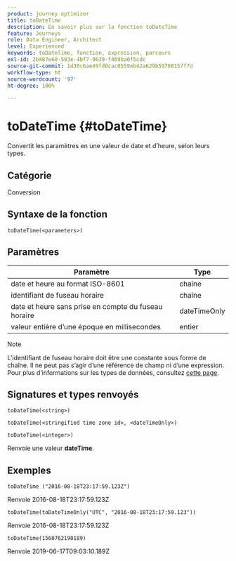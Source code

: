 ```yaml
---
product: journey optimizer
title: toDateTime
description: En savoir plus sur la fonction toDateTime
feature: Journeys
role: Data Engineer, Architect
level: Experienced
keywords: toDateTime, fonction, expression, parcours
exl-id: 2b487e60-593e-4bf7-9639-f469ba0f5cdc
source-git-commit: 1d30c6ae49fd0cac0559eb42a629b59708157f7d
workflow-type: ht
source-wordcount: '97'
ht-degree: 100%

---
```


# toDateTime {#toDateTime}

Convertit les paramètres en une valeur de date et d’heure, selon leurs types.

## Catégorie

Conversion

## Syntaxe de la fonction

`toDateTime(<parameters>)`

## Paramètres

| Paramètre | Type |
|-----------|------------------|
| date et heure au format ISO-8601 | chaîne |
| identifiant de fuseau horaire | chaîne |
| date et heure sans prise en compte du fuseau horaire | dateTimeOnly |
| valeur entière d’une époque en millisecondes | entier |

>[!NOTE]
>
>L’identifiant de fuseau horaire doit être une constante sous forme de chaîne. Il ne peut pas s’agir d’une référence de champ ni d’une expression. Pour plus d’informations sur les types de données, consultez [cette page](../expression/data-types.md).

## Signatures et types renvoyés

`toDateTime(<string>)`

`toDateTime(<stringified time zone id>, <dateTimeOnly>)`

`toDateTime(<integer>)`

Renvoie une valeur **dateTime**.

<!--`toDateTime(<year>,<month>,<dayOfMonth>,<hour>,<minute>,<second>)`

Returns a date time with default time zone UTC.

`toDateTime(<year>,<month>,<dayOfMonth>)`
`toDateTime(<stringified timeZone>,<year>,<month>,<dayOfMonth>)`
`toDateTime(<timeZone>,<year>,<month>,<dayOfMonth>)`

Return a datetime where hour, minute and second set to 0.

`toDateTime(<stringified timeZone>,<year>,<month>,<dayOfMonth>,<hour>,<minute>,<second>)`
`toDateTime(<string>)`
`toDateTime(<string>,<integer>)`
`toDateTime(<stringified timeZone>,<dateTimeOnly)`

`toDateTime(<timeZone>,<integer>)`

Return a datetime.

-->

## Exemples

`toDateTime ("2016-08-18T23:17:59.123Z")`

Renvoie 2016-08-18T23:17:59.123Z

`toDateTime(toDateTimeOnly("UTC", "2016-08-18T23:17:59.123"))`

Renvoie 2016-08-18T23:17:59.123Z

`toDateTime(1560762190189)`

Renvoie 2019-06-17T09:03:10.189Z

<!--`toDateTime ("2016-08-18T23:17:59.123", "UTC")`

Returns 2016-08-18T23:17:59.123Z.

`toDateTime("Z",2016,8,18,23,17,59)`

Returns 2016-08-18T23:17:59.000Z.

`toDateTime("Z",2016,8,18)`

Returns 2016-08-18T00:00:00.000Z.-->

